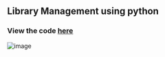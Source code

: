 ## Library Management using python
### View the code [here](https://github.com/vinaysingh1912/NextGenInterns_PP_04/blob/main/task4.py)

![image](https://github.com/user-attachments/assets/2a433e63-6ebb-4fa7-92cd-60a0e980ca5a)

